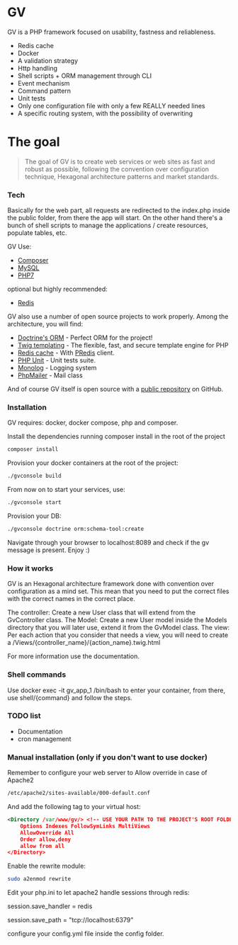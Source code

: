 # GV

GV is a PHP framework focused on usability, fastness and reliableness.

  - Redis cache
  - Docker
  - A validation strategy
  - Http handling
  - Shell scripts + ORM management through CLI
  - Event mechanism
  - Command pattern
  - Unit tests
  - Only one configuration file with only a few REALLY needed lines
  - A specific routing system, with the possibility of overwriting

# The goal

> The goal of GV is to create web services or web sites
> as fast and robust as possible, following the
> convention over configuration technique, Hexagonal architecture patterns and market standards.

### Tech
Basically for the web part, all requests are redirected to the index.php inside the public folder, from
there the app will start.
On the other hand there's a bunch of shell scripts to manage the applications / create resources, populate tables, etc.

GV Use:
- [Composer](https://getcomposer.org/)
- [MySQL](https://www.mysql.com/)
- [PHP7](http://php.net/)

optional but highly recommended:
- [Redis](https://redis.io/)

GV also use a number of open source projects to work properly. Among the architecture, you will find:

* [Doctrine's ORM](http://www.doctrine-project.org/) - Perfect ORM for the project!
* [Twig templating](https://twig.sensiolabs.org/) - The flexible, fast, and secure
template engine for PHP
* [Redis cache](https://redis.io/) - With [PRedis](https://github.com/nrk/predis) client.
* [PHP Unit](https://phpunit.de/) - Unit tests suite.
* [Monolog](https://github.com/Seldaek/monolog) - Logging system
* [PhpMailer](https://github.com/PHPMailer/PHPMailer) - Mail class

And of course GV itself is open source with a [public repository](https://github.com/veraguido/gv) on GitHub.

### Installation
GV requires:
docker, docker compose, php and composer.

Install the dependencies running composer install in the root of the project

```sh
composer install
```

Provision your docker containers at the root of the project:
```sh
./gvconsole build
```

From now on to start your services, use:
```sh
./gvconsole start
```

Provision your DB:
```sh
./gvconsole doctrine orm:schema-tool:create
```

Navigate through your browser to localhost:8089 and check if the gv message is present. Enjoy :)



### How it works
GV is an Hexagonal architecture framework done with convention over configuration as a mind set.
This mean that you need to put the correct files with the correct names in the correct place.

The controller: Create a new User class that will extend from the GvController class.
The Model: Create a new User model inside the Models directory that you will later use, extend it from the GvModel class.
The view: Per each action that you consider that needs a view, you will need to create a /Views/{controller_name}/{action_name}.twig.html

For more information use the documentation.

### Shell commands
Use docker exec -it gv_app_1 /bin/bash to enter your container, from there, use shell/{command} and follow the steps.

### TODO list
- Documentation
- cron management

### Manual installation (only if you don't want to use docker)
Remember to configure your web server to Allow override in case of Apache2
```sh
/etc/apache2/sites-available/000-default.conf
```

And add the following tag to your virtual host:

```xml
<Directory /var/www/gv/> <!-- USE YOUR PATH TO THE PROJECT'S ROOT FOLDER -->
    Options Indexes FollowSymLinks MultiViews
    AllowOverride All
    Order allow,deny
    allow from all
</Directory>
```

Enable the rewrite module:
```sh
sudo a2enmod rewrite
```
Edit your php.ini to let apache2 handle sessions through redis:

session.save_handler = redis

session.save_path = "tcp://localhost:6379"

configure your config.yml file inside the config folder.
